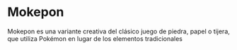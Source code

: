 # Mokepon
Mokepon es una variante creativa del clásico juego de piedra, papel o tijera, que utiliza Pokémon en lugar de los elementos tradicionales

